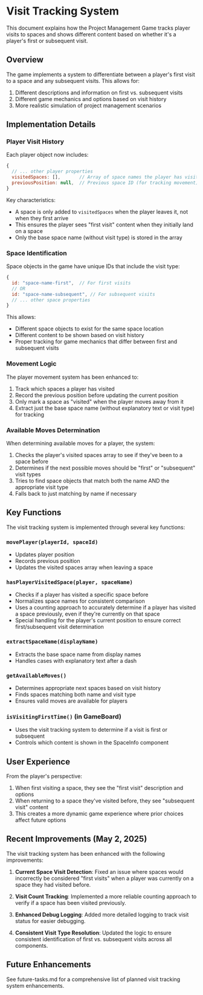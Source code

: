 # Visit Tracking System

This document explains how the Project Management Game tracks player visits to spaces and shows different content based on whether it's a player's first or subsequent visit.

## Overview

The game implements a system to differentiate between a player's first visit to a space and any subsequent visits. This allows for:

1. Different descriptions and information on first vs. subsequent visits
2. Different game mechanics and options based on visit history
3. More realistic simulation of project management scenarios

## Implementation Details

### Player Visit History

Each player object now includes:

```javascript
{
  // ... other player properties
  visitedSpaces: [],       // Array of space names the player has visited
  previousPosition: null,  // Previous space ID (for tracking movement)
}
```

Key characteristics:
- A space is only added to `visitedSpaces` when the player leaves it, not when they first arrive
- This ensures the player sees "first visit" content when they initially land on a space
- Only the base space name (without visit type) is stored in the array

### Space Identification

Space objects in the game have unique IDs that include the visit type:

```javascript
{
  id: "space-name-first",  // For first visits
  // OR
  id: "space-name-subsequent", // For subsequent visits
  // ... other space properties
}
```

This allows:
- Different space objects to exist for the same space location
- Different content to be shown based on visit history
- Proper tracking for game mechanics that differ between first and subsequent visits

### Movement Logic

The player movement system has been enhanced to:

1. Track which spaces a player has visited
2. Record the previous position before updating the current position
3. Only mark a space as "visited" when the player moves away from it
4. Extract just the base space name (without explanatory text or visit type) for tracking

### Available Moves Determination

When determining available moves for a player, the system:

1. Checks the player's visited spaces array to see if they've been to a space before
2. Determines if the next possible moves should be "first" or "subsequent" visit types
3. Tries to find space objects that match both the name AND the appropriate visit type
4. Falls back to just matching by name if necessary

## Key Functions

The visit tracking system is implemented through several key functions:

### `movePlayer(playerId, spaceId)`
- Updates player position
- Records previous position
- Updates the visited spaces array when leaving a space

### `hasPlayerVisitedSpace(player, spaceName)`
- Checks if a player has visited a specific space before
- Normalizes space names for consistent comparison
- Uses a counting approach to accurately determine if a player has visited a space previously, even if they're currently on that space
- Special handling for the player's current position to ensure correct first/subsequent visit determination

### `extractSpaceName(displayName)`
- Extracts the base space name from display names
- Handles cases with explanatory text after a dash

### `getAvailableMoves()`
- Determines appropriate next spaces based on visit history
- Finds spaces matching both name and visit type
- Ensures valid moves are available for players

### `isVisitingFirstTime()` (in GameBoard)
- Uses the visit tracking system to determine if a visit is first or subsequent
- Controls which content is shown in the SpaceInfo component

## User Experience

From the player's perspective:

1. When first visiting a space, they see the "first visit" description and options
2. When returning to a space they've visited before, they see "subsequent visit" content
3. This creates a more dynamic game experience where prior choices affect future options

## Recent Improvements (May 2, 2025)

The visit tracking system has been enhanced with the following improvements:

1. **Current Space Visit Detection**: Fixed an issue where spaces would incorrectly be considered "first visits" when a player was currently on a space they had visited before.

2. **Visit Count Tracking**: Implemented a more reliable counting approach to verify if a space has been visited previously.

3. **Enhanced Debug Logging**: Added more detailed logging to track visit status for easier debugging.

4. **Consistent Visit Type Resolution**: Updated the logic to ensure consistent identification of first vs. subsequent visits across all components.

## Future Enhancements

See future-tasks.md for a comprehensive list of planned visit tracking system enhancements.
